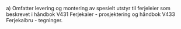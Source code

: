 a) Omfatter levering og montering av spesielt utstyr til ferjeleier som beskrevet i håndbok V431 Ferjekaier - prosjektering og håndbok V433 Ferjekaibru - tegninger.


